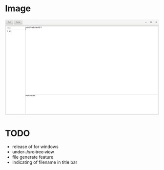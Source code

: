 # Image
![easyIDEPの画面](https://github.com/kokoax/easyIDEP/blob/master/images/easyIDEP_image.png "easyIDEP_image.png")

# TODO
- release of for windows
- ~~under ./src tree view~~
- file generate feature
- Indicating of filename in title bar
